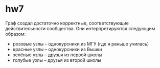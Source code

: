# hw7

Граф создал достаточно корректные, соответствующие действительности сообщества. Они интерпретируются следующим образом:
+ розовые узлы – однокурсники из МГУ (где я раньше училась)
+ красные узлы – однокурсники из Вышки
+ зелёные узлы – друзья из первой школы
+ голубые узлы – друзья из второй школы
